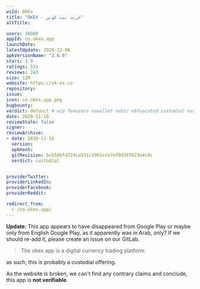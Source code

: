 ```yaml
---
wsId: OKEx
title: "OKEX - خرید بیت کوین"
altTitle:

users: 10000
appId: co.okex.app
launchDate:
latestUpdate: 2020-12-06
apkVersionName: "2.6.0"
stars: 3.9
ratings: 551
reviews: 243
size: 12M
website: https://ok-ex.co
repository:
issue:
icon: co.okex.app.png
bugbounty:
verdict: defunct # wip fewusers nowallet nobtc obfuscated custodial nosource nonverifiable reproducible bounty defunct
date: 2020-11-16
reviewStale: false
signer:
reviewArchive:
- date: 2020-11-16
  version:
  apkHash:
  gitRevision: bcb5dbfd724ca531c1965cce7ef0d38f023e4c0c
  verdict: custodial


providerTwitter:
providerLinkedIn:
providerFacebook:
providerReddit:

redirect_from:
  - /co.okex.app/
---
```



**Update:** This app appears to have disappeared from Google Play or maybe only
from English Google Play, as it apparently was in Arab, only? If we should
re-add it, please create an issue on our GitLab.

> The okex app is a digital currency trading platform

as such, this is probably a custodial offering.

As the website is broken, we can't find any contrary claims and conclude, this
app is **not verifiable**.
